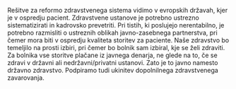 Rešitve za reformo zdravstvenega sistema vidimo v evropskih državah, kjer je v ospredju pacient. Zdravstvene ustanove je potrebno ustrezno sistematizirati in kadrovsko prevetriti. Pri tistih, ki poslujejo nerentabilno, je potrebno razmisliti o ustreznih oblikah javno-zasebnega partnerstva, pri čemer mora biti v ospredju kvaliteta storitev za paciente. Naše zdravstvo bo temeljilo na prosti izbiri, pri čemer bo bolnik sam izbiral, kje se želi zdraviti. Za bolnika vse storitve plačane iz javnega denarja, ne glede na to, če se zdravi v državni ali nedržavni/privatni ustanovi. Zato je to javno namesto državno zdravstvo. Podpiramo tudi ukinitev dopolnilnega zdravstvenega zavarovanja.
